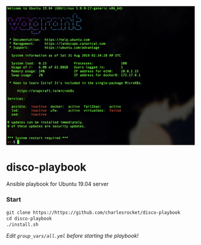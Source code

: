 <img src="screenshot.jpg" alt="screenshot">

# disco-playbook

Ansible playbook for Ubuntu 19.04 server

### Start

```
git clone https://https://github.com/charlesrocket/disco-playbook
cd disco-playbook
./install.sh
```

_Edit `group_vars/all.yml` before starting the playbook!_
